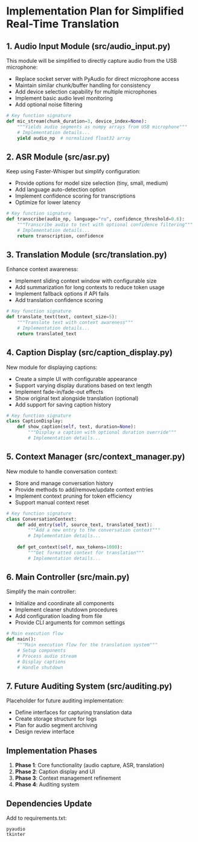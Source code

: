 # Implementation Plan for Simplified Real-Time Translation

## 1. Audio Input Module (src/audio_input.py)

This module will be simplified to directly capture audio from the USB microphone:

- Replace socket server with PyAudio for direct microphone access
- Maintain similar chunk/buffer handling for consistency
- Add device selection capability for multiple microphones
- Implement basic audio level monitoring
- Add optional noise filtering

```python
# Key function signature
def mic_stream(chunk_duration=3, device_index=None):
    """Yields audio segments as numpy arrays from USB microphone"""
    # Implementation details...
    yield audio_np  # normalized float32 array
```

## 2. ASR Module (src/asr.py)

Keep using Faster-Whisper but simplify configuration:

- Provide options for model size selection (tiny, small, medium)
- Add language auto-detection option
- Implement confidence scoring for transcriptions
- Optimize for lower latency

```python
# Key function signature
def transcribe(audio_np, language="ru", confidence_threshold=0.6):
    """Transcribe audio to text with optional confidence filtering"""
    # Implementation details...
    return transcription, confidence
```

## 3. Translation Module (src/translation.py)

Enhance context awareness:

- Implement sliding context window with configurable size
- Add summarization for long contexts to reduce token usage
- Implement fallback options if API fails
- Add translation confidence scoring

```python
# Key function signature
def translate_text(text, context_size=5):
    """Translate text with context awareness"""
    # Implementation details...
    return translated_text
```

## 4. Caption Display (src/caption_display.py)

New module for displaying captions:

- Create a simple UI with configurable appearance
- Support varying display durations based on text length
- Implement fade-in/fade-out effects
- Show original text alongside translation (optional)
- Add support for saving caption history

```python
# Key function signature
class CaptionDisplay:
    def show_caption(self, text, duration=None):
        """Display a caption with optional duration override"""
        # Implementation details...
```

## 5. Context Manager (src/context_manager.py)

New module to handle conversation context:

- Store and manage conversation history
- Provide methods to add/remove/update context entries
- Implement context pruning for token efficiency
- Support manual context reset

```python
# Key function signature
class ConversationContext:
    def add_entry(self, source_text, translated_text):
        """Add a new entry to the conversation context"""
        # Implementation details...
    
    def get_context(self, max_tokens=1000):
        """Get formatted context for translation"""
        # Implementation details...
```

## 6. Main Controller (src/main.py)

Simplify the main controller:

- Initialize and coordinate all components
- Implement cleaner shutdown procedures
- Add configuration loading from file
- Provide CLI arguments for common settings

```python
# Main execution flow
def main():
    """Main execution flow for the translation system"""
    # Setup components
    # Process audio stream
    # Display captions
    # Handle shutdown
```

## 7. Future Auditing System (src/auditing.py)

Placeholder for future auditing implementation:

- Define interfaces for capturing translation data
- Create storage structure for logs
- Plan for audio segment archiving
- Design review interface

## Implementation Phases

1. **Phase 1**: Core functionality (audio capture, ASR, translation)
2. **Phase 2**: Caption display and UI
3. **Phase 3**: Context management refinement
4. **Phase 4**: Auditing system

## Dependencies Update

Add to requirements.txt:
```
pyaudio
tkinter
```